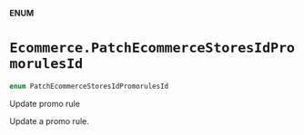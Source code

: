 **ENUM**

# `Ecommerce.PatchEcommerceStoresIdPromorulesId`

```swift
enum PatchEcommerceStoresIdPromorulesId
```

Update promo rule

Update a promo rule.
